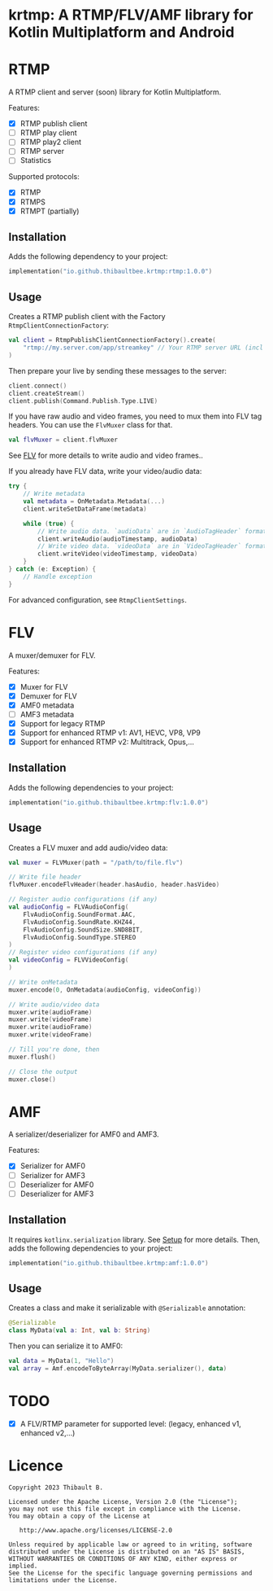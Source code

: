 # krtmp: A RTMP/FLV/AMF library for Kotlin Multiplatform and Android

# RTMP

A RTMP client and server (soon) library for Kotlin Multiplatform.

Features:

- [x] RTMP publish client
- [ ] RTMP play client
- [ ] RTMP play2 client
- [ ] RTMP server
- [ ] Statistics

Supported protocols:

- [x] RTMP
- [x] RTMPS
- [x] RTMPT (partially)

## Installation

Adds the following dependency to your project:

```kotlin
implementation("io.github.thibaultbee.krtmp:rtmp:1.0.0")
```

## Usage

Creates a RTMP publish client with the Factory `RtmpClientConnectionFactory`:

```kotlin
val client = RtmpPublishClientConnectionFactory().create(
    "rtmp://my.server.com/app/streamkey" // Your RTMP server URL (incl app name and stream key)
)
```

Then prepare your live by sending these messages to the server:

```kotlin
client.connect()
client.createStream()
client.publish(Command.Publish.Type.LIVE)
```

If you have raw audio and video frames, you need to mux them into FLV tag headers. You can use
the `FlvMuxer` class for that.

```kotlin
val flvMuxer = client.flvMuxer
```

See [FLV](#flv) for more details to write audio and video frames..

If you already have FLV data, write your video/audio data:

```kotlin
try {
    // Write metadata
    val metadata = OnMetadata.Metadata(...)
    client.writeSetDataFrame(metadata)

    while (true) {
        // Write audio data. `audioData` are in `AudioTagHeader` format. See FLV specification for more details.
        client.writeAudio(audioTimestamp, audioData)
        // Write video data. `videoData` are in `VideoTagHeader` format. See FLV specification for more details.
        client.writeVideo(videoTimestamp, videoData)
    }
} catch (e: Exception) {
    // Handle exception
}
```

For advanced configuration, see `RtmpClientSettings`.

# FLV

A muxer/demuxer for FLV.

Features:

- [x] Muxer for FLV
- [x] Demuxer for FLV
- [x] AMF0 metadata
- [ ] AMF3 metadata
- [x] Support for legacy RTMP
- [x] Support for enhanced RTMP v1: AV1, HEVC, VP8, VP9
- [x] Support for enhanced RTMP v2: Multitrack, Opus,...

## Installation

Adds the following dependencies to your project:

```kotlin
implementation("io.github.thibaultbee.krtmp:flv:1.0.0")
```

## Usage

Creates a FLV muxer and add audio/video data:

```kotlin
val muxer = FLVMuxer(path = "/path/to/file.flv")

// Write file header
flvMuxer.encodeFlvHeader(header.hasAudio, header.hasVideo)

// Register audio configurations (if any)
val audioConfig = FLVAudioConfig(
    FlvAudioConfig.SoundFormat.AAC,
    FlvAudioConfig.SoundRate.KHZ44,
    FlvAudioConfig.SoundSize.SND8BIT,
    FlvAudioConfig.SoundType.STEREO
)
// Register video configurations (if any)
val videoConfig = FLVVideoConfig(
)

// Write onMetadata
muxer.encode(0, OnMetadata(audioConfig, videoConfig))

// Write audio/video data
muxer.write(audioFrame)
muxer.write(videoFrame)
muxer.write(audioFrame)
muxer.write(videoFrame)

// Till you're done, then
muxer.flush()

// Close the output
muxer.close()
```

# AMF

A serializer/deserializer for AMF0 and AMF3.

Features:

- [x] Serializer for AMF0
- [ ] Serializer for AMF3
- [ ] Deserializer for AMF0
- [ ] Deserializer for AMF3

## Installation

It requires `kotlinx.serialization` library.
See [Setup](https://github.com/Kotlin/kotlinx.serialization?tab=readme-ov-file#setup) for more
details.
Then, adds the following dependencies to your project:

```kotlin
implementation("io.github.thibaultbee.krtmp:amf:1.0.0")
```

## Usage

Creates a class and make it serializable with `@Serializable` annotation:

```kotlin
@Serializable
class MyData(val a: Int, val b: String)
```

Then you can serialize it to AMF0:

```kotlin
val data = MyData(1, "Hello")
val array = Amf.encodeToByteArray(MyData.serializer(), data)
```

# TODO

- [x] A FLV/RTMP parameter for supported level: (legacy, enhanced v1, enhanced v2,...)

# Licence

    Copyright 2023 Thibault B.

    Licensed under the Apache License, Version 2.0 (the "License");
    you may not use this file except in compliance with the License.
    You may obtain a copy of the License at

       http://www.apache.org/licenses/LICENSE-2.0

    Unless required by applicable law or agreed to in writing, software
    distributed under the License is distributed on an "AS IS" BASIS,
    WITHOUT WARRANTIES OR CONDITIONS OF ANY KIND, either express or implied.
    See the License for the specific language governing permissions and
    limitations under the License.